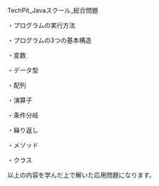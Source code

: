TechPit_Javaスクール_総合問題

・プログラムの実行方法

・プログラムの3つの基本構造

・変数

・データ型

・配列

・演算子

・条件分岐

・繰り返し

・メソッド

・クラス


以上の内容を学んだ上で解いた応用問題になります。
